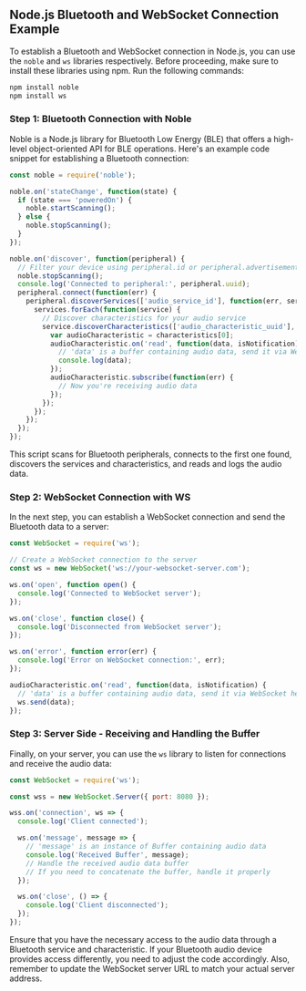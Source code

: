 ## Node.js Bluetooth and WebSocket Connection Example

To establish a Bluetooth and WebSocket connection in Node.js, you can use the `noble` and `ws` libraries respectively. Before proceeding, make sure to install these libraries using npm. Run the following commands:

```bash
npm install noble
npm install ws
```

### Step 1: Bluetooth Connection with Noble

Noble is a Node.js library for Bluetooth Low Energy (BLE) that offers a high-level object-oriented API for BLE operations. Here's an example code snippet for establishing a Bluetooth connection:

```javascript
const noble = require('noble');

noble.on('stateChange', function(state) {
  if (state === 'poweredOn') {
    noble.startScanning();
  } else {
    noble.stopScanning();
  }
});

noble.on('discover', function(peripheral) {
  // Filter your device using peripheral.id or peripheral.advertisement
  noble.stopScanning();
  console.log('Connected to peripheral:', peripheral.uuid);
  peripheral.connect(function(err) {
    peripheral.discoverServices(['audio_service_id'], function(err, services) {
      services.forEach(function(service) {
        // Discover characteristics for your audio service
        service.discoverCharacteristics(['audio_characteristic_uuid'], function(err, characteristics) {
          var audioCharacteristic = characteristics[0];
          audioCharacteristic.on('read', function(data, isNotification) {
            // 'data' is a buffer containing audio data, send it via WebSocket here
            console.log(data);
          });
          audioCharacteristic.subscribe(function(err) {
            // Now you're receiving audio data
          });
        });
      });
    });
  });
});
```

This script scans for Bluetooth peripherals, connects to the first one found, discovers the services and characteristics, and reads and logs the audio data.

### Step 2: WebSocket Connection with WS

In the next step, you can establish a WebSocket connection and send the Bluetooth data to a server:

```javascript
const WebSocket = require('ws');

// Create a WebSocket connection to the server
const ws = new WebSocket('ws://your-websocket-server.com');

ws.on('open', function open() {
  console.log('Connected to WebSocket server');
});

ws.on('close', function close() {
  console.log('Disconnected from WebSocket server');
});

ws.on('error', function error(err) {
  console.log('Error on WebSocket connection:', err);
});

audioCharacteristic.on('read', function(data, isNotification) {
  // 'data' is a buffer containing audio data, send it via WebSocket here
  ws.send(data);
});
```

### Step 3: Server Side - Receiving and Handling the Buffer

Finally, on your server, you can use the `ws` library to listen for connections and receive the audio data:

```javascript
const WebSocket = require('ws');

const wss = new WebSocket.Server({ port: 8080 });

wss.on('connection', ws => {
  console.log('Client connected');

  ws.on('message', message => {
    // 'message' is an instance of Buffer containing audio data
    console.log('Received Buffer', message);
    // Handle the received audio data buffer
    // If you need to concatenate the buffer, handle it properly
  });

  ws.on('close', () => {
    console.log('Client disconnected');
  });
});
```

Ensure that you have the necessary access to the audio data through a Bluetooth service and characteristic. If your Bluetooth audio device provides access differently, you need to adjust the code accordingly. Also, remember to update the WebSocket server URL to match your actual server address.
